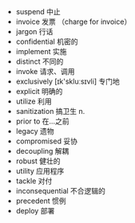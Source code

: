 - suspend 中止
- invoice 发票 （charge for invoice）
- jargon 行话
- confidential 机密的
- implement 实施
- distinct 不同的
- invoke 请求、调用
- exclusively  [ɪk'skluːsɪvli] 专门地
- explicit 明确的
- utilize 利用
- sanitization 搞卫生 n.
- prior to 在...之前
- legacy 遗物
- compromised 妥协
- decoupling 解耦  
- robust 健壮的	
- utility 应用程序
- tackle 对付
- inconsequential 不合逻辑的
- precedent 惯例
- deploy 部署

 